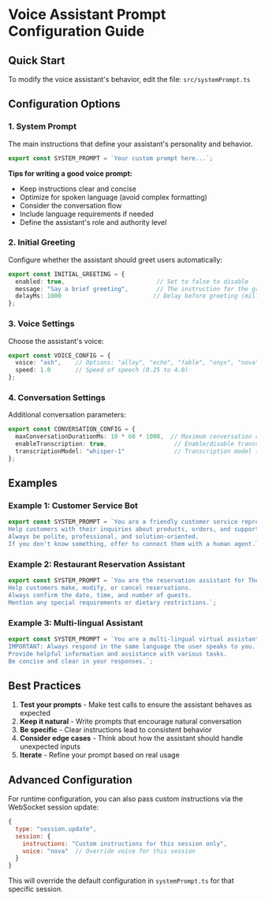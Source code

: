# Voice Assistant Prompt Configuration Guide

## Quick Start

To modify the voice assistant's behavior, edit the file: `src/systemPrompt.ts`

## Configuration Options

### 1. System Prompt
The main instructions that define your assistant's personality and behavior.

```typescript
export const SYSTEM_PROMPT = `Your custom prompt here...`;
```

**Tips for writing a good voice prompt:**
- Keep instructions clear and concise
- Optimize for spoken language (avoid complex formatting)
- Consider the conversation flow
- Include language requirements if needed
- Define the assistant's role and authority level

### 2. Initial Greeting
Configure whether the assistant should greet users automatically:

```typescript
export const INITIAL_GREETING = {
  enabled: true,                          // Set to false to disable
  message: "Say a brief greeting",        // The instruction for the greeting
  delayMs: 1000                          // Delay before greeting (milliseconds)
};
```

### 3. Voice Settings
Choose the assistant's voice:

```typescript
export const VOICE_CONFIG = {
  voice: "ash",    // Options: "alloy", "echo", "fable", "onyx", "nova", "shimmer", "ash", "ballad", "coral", "sage", "verse"
  speed: 1.0       // Speed of speech (0.25 to 4.0)
};
```

### 4. Conversation Settings
Additional conversation parameters:

```typescript
export const CONVERSATION_CONFIG = {
  maxConversationDurationMs: 10 * 60 * 1000,  // Maximum conversation duration
  enableTranscription: true,                   // Enable/disable transcription
  transcriptionModel: "whisper-1"              // Transcription model to use
};
```

## Examples

### Example 1: Customer Service Bot
```typescript
export const SYSTEM_PROMPT = `You are a friendly customer service representative for ACME Corp. 
Help customers with their inquiries about products, orders, and support issues.
Always be polite, professional, and solution-oriented.
If you don't know something, offer to connect them with a human agent.`;
```

### Example 2: Restaurant Reservation Assistant
```typescript
export const SYSTEM_PROMPT = `You are the reservation assistant for The Blue Elephant restaurant.
Help customers make, modify, or cancel reservations.
Always confirm the date, time, and number of guests.
Mention any special requirements or dietary restrictions.`;
```

### Example 3: Multi-lingual Assistant
```typescript
export const SYSTEM_PROMPT = `You are a multi-lingual virtual assistant.
IMPORTANT: Always respond in the same language the user speaks to you.
Provide helpful information and assistance with various tasks.
Be concise and clear in your responses.`;
```

## Best Practices

1. **Test your prompts** - Make test calls to ensure the assistant behaves as expected
2. **Keep it natural** - Write prompts that encourage natural conversation
3. **Be specific** - Clear instructions lead to consistent behavior
4. **Consider edge cases** - Think about how the assistant should handle unexpected inputs
5. **Iterate** - Refine your prompt based on real usage

## Advanced Configuration

For runtime configuration, you can also pass custom instructions via the WebSocket session update:

```javascript
{
  type: "session.update",
  session: {
    instructions: "Custom instructions for this session only",
    voice: "nova"  // Override voice for this session
  }
}
```

This will override the default configuration in `systemPrompt.ts` for that specific session.